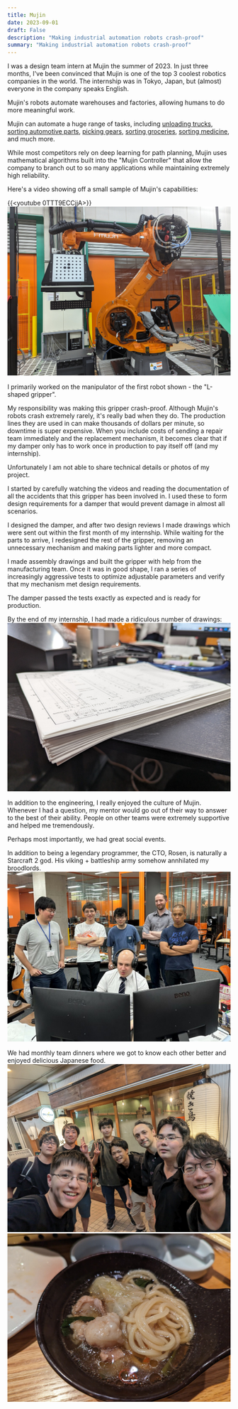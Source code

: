 ```yaml
---
title: Mujin
date: 2023-09-01
draft: False
description: "Making industrial automation robots crash-proof"
summary: "Making industrial automation robots crash-proof"
---
```


I was a design team intern at Mujin the summer of 2023. In just three months, I've been convinced that Mujin is one of the top 3 coolest robotics companies in the world. The internship was in Tokyo, Japan, but (almost) everyone in the company speaks English.

Mujin's robots automate warehouses and factories, allowing humans to do more meaningful work. 

Mujin can automate a huge range of tasks, including [unloading trucks](https://www.youtube.com/watch?v=9oB6fnZ7N6w), [sorting automotive parts](https://www.youtube.com/watch?v=28S1gxOLw0U), [picking gears](https://www.youtube.com/watch?v=h5c2i4Ophsw), [sorting groceries](https://www.youtube.com/watch?v=qap0OXyDMTU), [sorting medicine](https://www.youtube.com/watch?v=Lf-iTcULJI8), and much more.

While most competitors rely on deep learning for path planning, Mujin uses mathematical algorithms built into the "Mujin Controller" that allow the company to branch out to so many applications while maintaining extremely high reliability.

Here's a video showing off a small sample of Mujin's capabilities:

{{<youtube 0TTT9ECCjjA>}}
![robot](featured.jpg)

I primarily worked on the manipulator of the first robot shown - the "L-shaped gripper". 

My responsibility was making this gripper crash-proof. Although Mujin's robots crash extremely rarely, it's really bad when they do. The production lines they are used in can make thousands of dollars per minute, so downtime is super expensive. When you include costs of sending a repair team immediately and the replacement mechanism, it becomes clear that if my damper only has to work once in production to pay itself off (and my internship).

Unfortunately I am not able to share technical details or photos of my project.

I started by carefully watching the videos and reading the documentation of all the accidents that this gripper has been involved in. I used these to form design requirements for a damper that would prevent damage in almost all scenarios. 

I designed the damper, and after two design reviews I made drawings which were sent out within the first month of my internship. While waiting for the parts to arrive, I redesigned the rest of the gripper, removing an unnecessary mechanism and making parts lighter and more compact.

I made assembly drawings and built the gripper with help from the manufacturing team. Once it was in good shape, I ran a series of increasingly aggressive tests to optimize adjustable parameters and verify that my mechanism met design requirements.

The damper passed the tests exactly as expected and is ready for production.

By the end of my internship, I had made a ridiculous number of drawings:
![Drawings](images/drawings.jpg)

In addition to the engineering, I really enjoyed the culture of Mujin. Whenever I had a question, my mentor would go out of their way to answer to the best of their ability. People on other teams were extremely supportive and helped me tremendously.

Perhaps most importantly, we had great social events.

In addition to being a legendary programmer, the CTO, Rosen, is naturally a Starcraft 2 god. His viking + battleship army somehow annhilated my broodlords.
![Starcraft 2](images/sc2.jpg)

We had monthly team dinners where we got to know each other better and enjoyed delicious Japanese food.
![Team Dinner](images/team_dinner.jpg)
![Shabu Shabu](images/shabushabu.jpg)